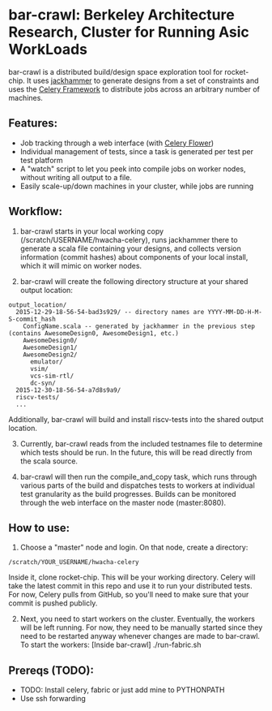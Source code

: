 bar-crawl: Berkeley Architecture Research, Cluster for Running Asic WorkLoads
==============================================================================

bar-crawl is a distributed build/design space exploration tool for rocket-chip. It uses [jackhammer](http://github.com/ucb-bar/jackhammer) to generate designs from a set of constraints and uses the [Celery Framework](http://www.celeryproject.org/) to distribute jobs across an arbitrary number of machines.

Features:
-----------------------

* Job tracking through a web interface (with [Celery Flower](https://github.com/mher/flower))
* Individual management of tests, since a task is generated per test per test platform
* A "watch" script to let you peek into compile jobs on worker nodes, without writing all output to a file.
* Easily scale-up/down machines in your cluster, while jobs are running

Workflow:
-----------------------

1) bar-crawl starts in your local working copy (/scratch/USERNAME/hwacha-celery), runs jackhammer there to generate a scala file containing your designs, and collects version information (commit hashes) about components of your local install, which it will mimic on worker nodes.

2) bar-crawl will create the following directory structure at your shared output location: 
``` 
output_location/
  2015-12-29-18-56-54-bad3s929/ -- directory names are YYYY-MM-DD-H-M-S-commit_hash
    ConfigName.scala -- generated by jackhammer in the previous step (contains AwesomeDesign0, AwesomeDesign1, etc.)
    AwesomeDesign0/
    AwesomeDesign1/
    AwesomeDesign2/
      emulator/
      vsim/
      vcs-sim-rtl/
      dc-syn/
  2015-12-30-18-56-54-a7d8s9a9/
  riscv-tests/
  ...
``` 
Additionally, bar-crawl will build and install riscv-tests into the shared output location.

3) Currently, bar-crawl reads from the included testnames file to determine which tests should be run. In the future, this will be read directly from the scala source.

4) bar-crawl will then run the compile_and_copy task, which runs through various parts of the build and dispatches tests to workers at individual test granularity as the build progresses. Builds can be monitored through the web interface on the master node (master:8080).

How to use:
-----------------------

1. Choose a "master" node and login. On that node, create a directory:

```
/scratch/YOUR_USERNAME/hwacha-celery
```

Inside it, clone rocket-chip. This will be your working directory. Celery will take the latest commit in this repo and use it to run your distributed tests. For now, Celery pulls from GitHub, so you'll need to make sure that your commit is pushed publicly.

2. Next, you need to start workers on the cluster. Eventually, the workers will be left running. For now, they need to be manually started since they need to be restarted anyway whenever changes are made to bar-crawl. To start the workers:
  [Inside bar-crawl]
  ./run-fabric.sh



Prereqs (TODO):
-----------------------
- TODO: Install celery, fabric or just add mine to PYTHONPATH
- Use ssh forwarding
